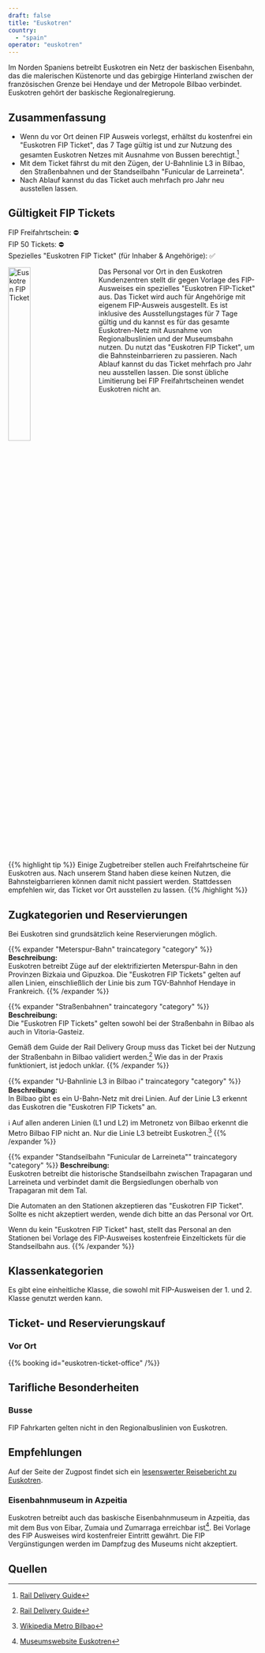 ```yaml
---
draft: false
title: "Euskotren"
country:
  - "spain"
operator: "euskotren"
---
```


Im Norden Spaniens betreibt Euskotren ein Netz der baskischen Eisenbahn, das die malerischen Küstenorte und das gebirgige Hinterland zwischen der französischen Grenze bei Hendaye und der Metropole Bilbao verbindet. Euskotren gehört der baskische Regionalregierung.

## Zusammenfassung

- Wenn du vor Ort deinen FIP Ausweis vorlegst, erhältst du kostenfrei ein "Euskotren FIP Ticket", das 7 Tage gültig ist und zur Nutzung des gesamten Euskotren Netzes mit Ausnahme von Bussen berechtigt.[^1]
- Mit dem Ticket fährst du mit den Zügen, der U-Bahnlinie L3 in Bilbao, den Straßenbahnen und der Standseilbahn "Funicular de Larreineta".
- Nach Ablauf kannst du das Ticket auch mehrfach pro Jahr neu ausstellen lassen.

## Gültigkeit FIP Tickets

FIP Freifahrtschein: ⛔ \
FIP 50 Tickets: ⛔ \
Spezielles "Euskotren FIP Ticket" (für Inhaber & Angehörige): ✅

<!-- TODO: Replace with markdown image and find ways to customize width -->
<img src="/en/operator/euskotren/images/euskotren_fip_ticket.webp" alt="Euskotren FIP Ticket" style="width: 30%; float: left; margin-right: 2rem; margin-bottom: 1rem">
Das Personal vor Ort in den Euskotren Kundenzentren stellt dir gegen Vorlage des FIP-Ausweises ein spezielles "Euskotren FIP-Ticket" aus.
Das Ticket wird auch für Angehörige mit eigenem FIP-Ausweis ausgestellt. Es ist inklusive des Ausstellungstages für 7 Tage gültig und du kannst es für das gesamte Euskotren-Netz mit Ausnahme von Regionalbuslinien und der Museumsbahn nutzen.
Du nutzt das "Euskotren FIP Ticket", um die Bahnsteinbarrieren zu passieren. Nach Ablauf kannst du das Ticket mehrfach pro Jahr neu ausstellen lassen. Die sonst übliche Limitierung bei FIP Freifahrtscheinen wendet Euskotren nicht an.

<br style="clear:both" />

{{% highlight tip %}}
Einige Zugbetreiber stellen auch Freifahrtscheine für Euskotren aus. Nach unserem Stand haben diese keinen Nutzen, die Bahnsteigbarrieren können damit nicht passiert werden. Stattdessen empfehlen wir, das Ticket vor Ort ausstellen zu lassen.
{{% /highlight %}}

## Zugkategorien und Reservierungen

Bei Euskotren sind grundsätzlich keine Reservierungen möglich.

{{% expander "Meterspur-Bahn" traincategory "category" %}}
**Beschreibung:** \
Euskotren betreibt Züge auf der elektrifizierten Meterspur-Bahn in den Provinzen Bizkaia und Gipuzkoa. Die "Euskotren FIP Tickets" gelten auf allen Linien, einschließlich der Linie bis zum TGV-Bahnhof Hendaye in Frankreich.
{{% /expander %}}

{{% expander "Straßenbahnen" traincategory "category" %}}
**Beschreibung:** \
Die "Euskotren FIP Tickets" gelten sowohl bei der Straßenbahn in Bilbao als auch in Vitoria-Gasteiz.

Gemäß dem Guide der Rail Delivery Group muss das Ticket bei der Nutzung der Straßenbahn in Bilbao validiert werden.[^1] Wie das in der Praxis funktioniert, ist jedoch unklar.
{{% /expander %}}

{{% expander "U-Bahnlinie L3 in Bilbao ℹ️" traincategory "category" %}}
**Beschreibung:** \
In Bilbao gibt es ein U-Bahn-Netz mit drei Linien. Auf der Linie L3 erkennt das Euskotren die "Euskotren FIP Tickets" an.

ℹ️ Auf allen anderen Linien (L1 und L2) im Metronetz von Bilbao erkennt die Metro Bilbao FIP nicht an. Nur die Linie L3 betreibt Euskotren.[^3]
{{% /expander %}}

{{% expander "Standseilbahn \"Funicular de Larreineta\"" traincategory "category" %}}
**Beschreibung:** \
Euskotren betreibt die historische Standseilbahn zwischen Trapagaran und Larreineta und verbindet damit die Bergsiedlungen oberhalb von Trapagaran mit dem Tal.

Die Automaten an den Stationen akzeptieren das "Euskotren FIP Ticket". Sollte es nicht akzeptiert werden, wende dich bitte an das Personal vor Ort.

Wenn du kein "Euskotren FIP Ticket" hast, stellt das Personal an den Stationen bei Vorlage des FIP-Ausweises kostenfreie Einzeltickets für die Standseilbahn aus.
{{% /expander %}}

## Klassenkategorien

Es gibt eine einheitliche Klasse, die sowohl mit FIP-Ausweisen der 1. und 2. Klasse genutzt werden kann.

## Ticket- und Reservierungskauf

### Vor Ort

{{% booking id="euskotren-ticket-office" /%}}

## Tarifliche Besonderheiten

### Busse

FIP Fahrkarten gelten nicht in den Regionalbuslinien von Euskotren.

## Empfehlungen

Auf der Seite der Zugpost findet sich ein [lesenswerter Reisebericht zu Euskotren](https://zugpost.org/euskotren-baskenland/).

### Eisenbahnmuseum in Azpeitia

Euskotren betreibt auch das baskische Eisenbahnmuseum in Azpeitia, das mit dem Bus von Eibar, Zumaia und Zumarraga erreichbar ist[^2]. Bei Vorlage des FIP Ausweises wird kostenfreier Eintritt gewährt. Die FIP Vergünstigungen werden im Dampfzug des Museums nicht akzeptiert.

## Quellen

[^1]: [Rail Delivery Guide](https://www.raildeliverygroup.com/rst/europe-and-fip.html#uk-accordion-99)

[^2]: [Museumswebsite Euskotren](https://euskotren.euskadi.eus/museoa/en/plan-your-visit/)

[^3]: [Wikipedia Metro Bilbao](https://de.wikipedia.org/wiki/Metro_Bilbao)
